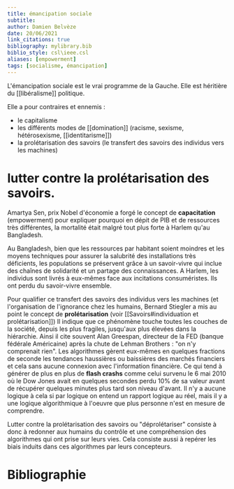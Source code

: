 ```yaml
---
title: émancipation sociale
subtitle:
author: Damien Belvèze
date: 20/06/2021
link_citations: true
bibliography: mylibrary.bib
biblio_style: csl\ieee.csl
aliases: [empowerment]
tags: [socialisme, émancipation]
---
```


L'émancipation sociale est le vrai programme de la Gauche. Elle est héritière du [[libéralisme]] politique. 

Elle a pour contraires et ennemis :

- le capitalisme
- les différents modes de [[domination]] (racisme, sexisme, hétérosexisme, [[identitarisme]])
- la prolétarisation des savoirs (le transfert des savoirs des individus vers les machines)


# lutter contre la prolétarisation des savoirs. 

Amartya Sen, prix Nobel d'économie a forgé le concept de **capacitation** (empowerment) pour expliquer pourquoi en dépit de PIB et de ressources très différentes, la mortalité était malgré tout plus forte à Harlem qu'au Bangladesh. 

Au Bangladesh, bien que les ressources par habitant soient moindres et les moyens techniques pour assurer la salubrité des installations très déficients, les populations se préservent grâce à un savoir-vivre qui inclue des chaînes de solidarité et un partage des connaissances. 
A Harlem, les individus sont livrés à eux-mêmes face aux incitations consuméristes. Ils ont perdu du savoir-vivre ensemble. 

Pour qualifier ce transfert des savoirs des individus vers les machines (et l'organisation de l'ignorance chez les humains, Bernard Stiegler a mis au point le concept de **prolétarisation** (voir [[Savoirs#individuation et prolétarisation]])
Il indique que ce phénomène touche toutes les couches de la société, depuis les plus fragiles, jusqu'aux plus élevées dans la hiérarchie. Ainsi il cite souvent Alan Greespan, directeur de la FED (banque fédérale Américaine) après la chute de Lehman Brothers : "on n'y comprenait rien". Les algorithmes gèrent eux-mêmes en quelques fractions de seconde les tendances haussières ou baissières des marchés financiers et cela sans aucune connexion avec l'information financière. Ce qui tend à générer de plus en plus de **flash crashs** comme celui survenu le 6 mai 2010 où le Dow Jones avait en quelques secondes perdu 10% de sa valeur avant de récupérer quelques minutes plus tard son niveau d'avant. Il n'y a aucune logique à cela si par logique on entend un rapport logique au réel, mais il y a une logique algorithmique à l'oeuvre que plus personne n'est en mesure de comprendre. 

Lutter contre la prolétarisation des savoirs ou "déprolétariser" consiste à donc à redonner aux humains du contrôle et une compréhension des algorithmes qui ont prise sur leurs vies. Cela consiste aussi à repérer les biais induits dans ces algorithmes par leurs concepteurs. 








# Bibliographie


